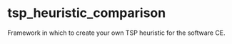 # tsp_heuristic_comparison
Framework in which to create your own TSP heuristic for the software CE.
